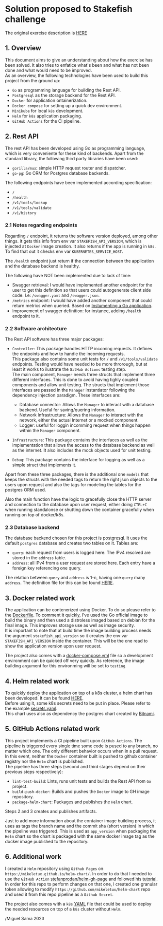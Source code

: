 # Solution proposed to Stakefish challenge
The original exercise description is [HERE](EXERCISE.md)

## 1. Overview
This document aims to give an understanding about how the exercise has been solved. It also tries to enfatice what's been and what has not been done and what would need to be improved.  
As an overview, the following technologies have been used to build this project from the ground up:
  - `Go` as programming language for building the Rest API.
  - `Postgresql` as the storage backend for the Rest API.
  - `Docker` for application ontainerization.
  - `Docker compose` for setting up a quick dev environment.
  - `Minikube` for local `k8s` development.
  - `Helm` for `k8s` application packaging.
  - `GitHub Actions` for the CI pipeline.

## 2. Rest API
The rest API has been developed using Go as programming language, which is very conveniente for these kind of backends. Apart from the standard library, the following third party libraries have been used:
  - `gorilla/mux`: simple HTTP request router and dispatcher.
  - `go-pg`: Go ORM for Postgres database backends.

The following endpoints have been implemented according specification:
  - `/`
  - `/health`
  - `/v1/tools/lookup`
  - `/v1/tools/validate`
  - `/v1/history`
### 2.1 Notes regarding endpoints
Regarding `/` endpoint, it returns the software version deployed, among other things. It gets this info from env var `STAKEFISH_API_VERSION`, which is injected at `Docker` image creation. It also returns if the app is running in `k8s`. To find that out it checks env var `KUBERNETES_SERVICE_HOST`.  
  
The `/health` endpoint just return if the connection between the application and the database backend is healthy.

The following have NOT been implemented due to lack of time:
  - Swagger retrieval: I would have implemented another endpoint for the user to get this definition so that users could autogenerate client side code. I.e: `/swagger.yaml` and `/swagger.json`.  
  - `/metrics` endpoint: I would have added another component that could return metrics when queried. Based on [Instumenting a Go application](https://prometheus.io/docs/guides/go-application/).
  - Improvement of swagger definition: for instance, adding `/health` endpoint to it.  

### 2.2 Software architecture
The Rest API software has three major packages:
  - `Controller`: This package handles HTTP incoming requests. It defines the endpoints and how to handle the incoming requests.  
  This package also contains some unit tests for `/` and `/v1/tools/validate` endpoints. Testing would have needed to be more throrough, but at least it works to ilustrate the `GitHub Actions` testing step.  
  The main component, `Manager` needs three structs that implement three different interfaces. This is done to avoid having tighly coupled components and allow unit testing. The structs that implement those interfaces are passed in the `Manager` instantiator following the dependency injection paradigm. These interfaces are:
    - Database connector: Allows the `Manager` to interact with a database backend. Useful for saving/quering information.
    - Network Infrastructure: Allows the `Manager` to interact with the network, either the actual Internet or a mocked component.
    - Logger: useful for loggin incomming request when things happen within the `Manager` component.   

  - `Infrastructure`: This package contains the interfaces as well as the implementation that allows the access to the database backend as well as the internet. It also includes the mock objects used for unit testing.

  - `Debug`: This package contains the interface for logging as well as a simple struct that implements it.

Apart from these three packages, there is the additional one `models` that keeps the structs with the needed tags to return the right json objects to the users upon request and also the tags for modeling the tables for the postgres ORM used.

Also the main function have the logic to gracefully close the HTTP server and connection to the database upon user request, either doing `CTRL+C` when running standalonse or shutting down the container gracefully when running on top of docker/k8s.


### 2.3 Database backend
The database backend chosen for this project is postgresql. It uses the default `postgres` database and creates two tables on it. Tables are:
  - `query`: each request from users is logged here. The IPv4 resolved are stored in the `address` table.
  - `address`: all IPv4 from a user request are stored here. Each entry have a foreign key referencing one query.

The relation between `query` and `address` is 1-n, having one `query` many `address`.
The definition file for this can be found [HERE](db/create_tables.sql).

## 3. Docker related work
The application can be contenerized using Docker. To do so please refer to the [Dockerfile](Dockerfile). To comment it quickly, I've used the Go official image to build the binary and then used a distroless imaged based on debian for the final image. This improves storage use as well as image security.  
It is important to note that at build time the image building process needs the argument `stakefish_api_version` so it creates the env var `STAKEFISH_API_VERSION` inside the container. This will be the one read to show the application version upon user request.
  
The project also comes with a [docker-compose.yml](docker-compose.yaml) file so a development environment can be quicked off very quickly. As reference, the image building argument for this environming will be set to `testing`.

## 4. Helm related work
To quickly deploy the application on top of a k8s cluster, a helm chart has been developed. It can be found [HERE](helm/stakefish-chart/).  
Before using it, some k8s secrets need to be put in place. Please refer to the example [secrets.yaml](helm/stakefish-chart/example/secrets.yaml).  
This chart uses also as dependency the postgres chart created by [Bitnami](https://bitnami.com/stack/postgresql/helm).

## 5. GitHub Actions related work
This project implements a CI pipeline built upon `GitHub Actions`. The pipeline is triggered every single time some code is pused to any branch, no matter which one. The only different behavior occurs when in a pull request. In this event, neither the `Docker` container built is pushed to github container registry nor the `Helm` chart is published.  
The pipeline has three steps (second and third stages depend on their previous steps respectively):
  - `lint-test-build`: Lints, runs unit tests and builds the Rest API from `Go` project.
  - `build-push-docker`: Builds and pushes the `Docker` image to GH image repository.
  - `package-helm-chart`: Packages and publishes the `Helm` chart.
  
Steps 2 and 3 creates and publishes artifacts.

Just to add more information about the container image building process, it uses as tags the branch name and the commit sha (short version) in which the pipeline was triggered. This is used as `app_version` when packaging the `Helm` chart so the chart is packaged with the same docker image tag as the docker image published to the repository.  

## 6. Additional work
I created a `Helm` repository using `Github Pages` on `https://mikeletux.github.io/helm-chart/`. In order to do that I needed to use the `GitHub Action` [stefanprodan/helm-gh-page](https://github.com/stefanprodan/helm-gh-pages) and followed his [tutorial](https://helm.sh/docs/howto/chart_releaser_action/). In order for this repo to perform changes on that one, I created one granular token allowing to modify `https://github.com/mikeletux/helm-chart` repo and used it from this repo pipeline as a `Github Secret`.   
  
The project also comes with a `k8s` [YAML](stakefish-k8s.yaml) file that could be used to deploy the needed resources on top of a `k8s` cluster without `Helm`.

/Miguel Sama 2023